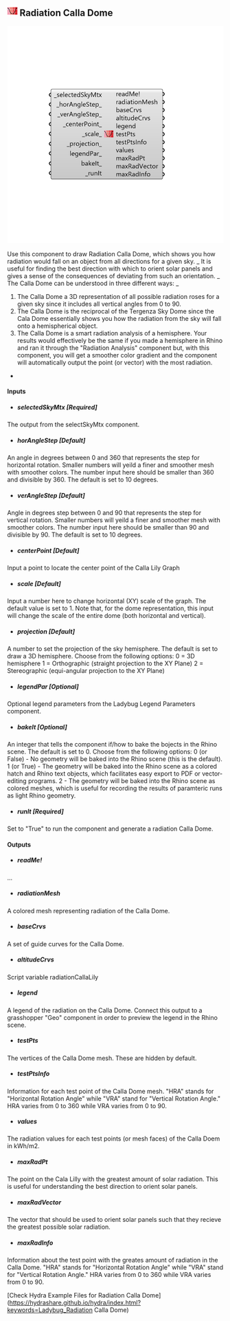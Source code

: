 ## ![](../../images/icons/Radiation_Calla_Dome.png) Radiation Calla Dome

![](../../images/components/Radiation_Calla_Dome.png)

Use this component to draw Radiation Calla Dome, which shows you how radiation would fall on an object from all directions for a given sky.
 _
 It is useful for finding the best direction with which to orient solar panels and gives a sense of the consequences of deviating from such an orientation.
 _
 The Calla Dome can be understood in three different ways:
 _
 1) The Calla Dome a 3D representation of all possible radiation roses for a given sky since it includes all vertical angles from 0 to 90.
 2) The Calla Dome is the reciprocal of the Tergenza Sky Dome since the Cala Dome essentially shows you how the radiation from the sky will fall onto a hemispherical object.
 3) The Calla Dome is a smart radiation analysis of a hemisphere.  Your results would effectively be the same if you made a hemisphere in Rhino and ran it through the "Radiation Analysis" component but, with this component, you will get a smoother color gradient and the component will automatically output the point (or vector) with the most radiation.
 -
 

#### Inputs
* ##### selectedSkyMtx [Required]
The output from the selectSkyMtx component.
* ##### horAngleStep [Default]
An angle in degrees between 0 and 360 that represents the step for horizontal rotation. Smaller numbers will yeild a finer and smoother mesh with smoother colors.  The number input here should be smaller than 360 and divisible by 360.  The default is set to 10 degrees.
* ##### verAngleStep [Default]
Angle in degrees step between 0 and 90 that represents the step for vertical rotation. Smaller numbers will yeild a finer and smoother mesh with smoother colors.  The number input here should be smaller than 90 and divisible by 90.  The default is set to 10 degrees.
* ##### centerPoint [Default]
Input a point to locate the center point of the Calla Lily Graph
* ##### scale [Default]
Input a number here to change horizontal (XY) scale of the graph. The default value is set to 1.  Note that, for the dome representation, this input will change the scale of the entire dome (both horizontal and vertical).
* ##### projection [Default]
A number to set the projection of the sky hemisphere.  The default is set to draw a 3D hemisphere.  Choose from the following options:
 0 = 3D hemisphere
 1 = Orthographic (straight projection to the XY Plane)
 2 = Stereographic (equi-angular projection to the XY Plane)
* ##### legendPar [Optional]
Optional legend parameters from the Ladybug Legend Parameters component.
* ##### bakeIt [Optional]
An integer that tells the component if/how to bake the bojects in the Rhino scene.  The default is set to 0.  Choose from the following options:
 0 (or False) - No geometry will be baked into the Rhino scene (this is the default).
 1 (or True) - The geometry will be baked into the Rhino scene as a colored hatch and Rhino text objects, which facilitates easy export to PDF or vector-editing programs.
 2 - The geometry will be baked into the Rhino scene as colored meshes, which is useful for recording the results of paramteric runs as light Rhino geometry.
* ##### runIt [Required]
Set to "True" to run the component and generate a radiation Calla Dome.

#### Outputs
* ##### readMe!
...
* ##### radiationMesh
A colored mesh representing radiation of the Calla Dome.
* ##### baseCrvs
A set of guide curves for the Calla Dome.
* ##### altitudeCrvs
Script variable radiationCallaLily
* ##### legend
A legend of the radiation on the Calla Dome. Connect this output to a grasshopper "Geo" component in order to preview the legend in the Rhino scene.  
* ##### testPts
The vertices of the Calla Dome mesh.  These are hidden by default.
* ##### testPtsInfo
Information for each test point of the Calla Dome mesh.  "HRA" stands for "Horizontal Rotation Angle" while "VRA" stand for "Vertical Rotation Angle."  HRA varies from 0 to 360 while VRA varies from 0 to 90.
* ##### values
The radiation values for each test points (or mesh faces) of the Calla Doem in kWh/m2.
* ##### maxRadPt
The point on the Cala Lilly with the greatest amount of solar radiation.  This is useful for understanding the best direction to orient solar panels.
* ##### maxRadVector
The vector that should be used to orient solar panels such that they recieve the greatest possible solar radiation.
* ##### maxRadInfo
Information about the test point with the greates amount of radiation in the Calla Dome.  "HRA" stands for "Horizontal Rotation Angle" while "VRA" stand for "Vertical Rotation Angle."  HRA varies from 0 to 360 while VRA varies from 0 to 90.


[Check Hydra Example Files for Radiation Calla Dome](https://hydrashare.github.io/hydra/index.html?keywords=Ladybug_Radiation Calla Dome)